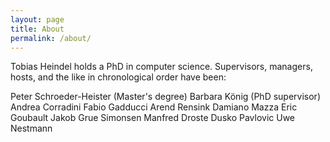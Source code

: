 ```yaml
---
layout: page
title: About
permalink: /about/
---
```


Tobias Heindel holds a PhD in computer science. Supervisors, managers, hosts, and the like in chronological order have been: 

Peter Schroeder-Heister (Master's degree)
Barbara König (PhD supervisor)
Andrea Corradini
Fabio Gadducci
Arend Rensink
Damiano Mazza
Eric Goubault
Jakob Grue Simonsen
Manfred Droste
Dusko Pavlovic
Uwe Nestmann

